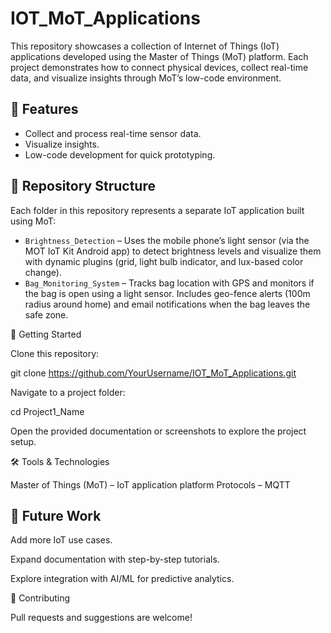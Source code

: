 # IOT_MoT_Applications
This repository showcases a collection of Internet of Things (IoT) applications developed using the Master of Things (MoT) platform. Each project demonstrates how to connect physical devices, collect real-time data, and visualize insights through MoT’s low-code environment.

## 📌 Features
- Collect and process real-time sensor data.
- Visualize insights.
- Low-code development for quick prototyping.

## 📂 Repository Structure

Each folder in this repository represents a separate IoT application built using MoT:

- `Brightness_Detection` – Uses the mobile phone’s light sensor (via the MOT IoT Kit Android app) to detect brightness levels and visualize them with dynamic plugins (grid, light bulb indicator, and lux-based color change).
- `Bag_Monitoring_System` – Tracks bag location with GPS and monitors if the bag is open using a light sensor. Includes geo-fence alerts (100m radius around home) and email notifications when the bag leaves the safe zone.  



🚀 Getting Started

Clone this repository:

git clone https://github.com/YourUsername/IOT_MoT_Applications.git


Navigate to a project folder:

cd Project1_Name


Open the provided documentation or screenshots to explore the project setup.



🛠️ Tools & Technologies

Master of Things (MoT) – IoT application platform
Protocols – MQTT 


## 📌 Future Work

Add more IoT use cases.

Expand documentation with step-by-step tutorials.

Explore integration with AI/ML for predictive analytics.

🤝 Contributing

Pull requests and suggestions are welcome!
